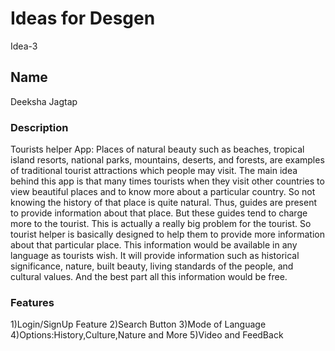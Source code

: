 # Ideas for Desgen

Idea-3

## Name

Deeksha Jagtap

### Description

Tourists helper App:
Places of natural beauty such as beaches, tropical island resorts, national parks, mountains, deserts, and forests, are examples of traditional tourist attractions which people may visit. The main idea behind this app is that many times tourists when they visit other countries to view beautiful places and to know more about a particular country. So not knowing the history of that place is quite natural. Thus, guides are present to provide information about that place. But these guides tend to charge more to the tourist. This is actually a really big problem for the tourist. So tourist helper is basically designed to help them to provide more information about that particular place. This information would be available in any language as tourists wish. It will provide information such as historical significance, nature, built beauty, living standards of the people, and cultural values. And the best part all this information would be free.

### Features

1)Login/SignUp Feature
2)Search Button
3)Mode of Language
4)Options:History,Culture,Nature and More
5)Video and FeedBack
